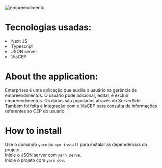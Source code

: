 ![empreendimento](https://user-images.githubusercontent.com/55575751/147603005-ff059d36-c765-4fb1-8be4-15a7b69bd654.gif)

<h1> Tecnologias usadas: </h1>

<li> Next JS </li>
<li> Typescript </li>
<li> JSON server </li>
<li> ViaCEP </li>

<h1>About the application: </h1>

<p>

Enterprises é uma aplicação que auxilia o usuário na gerência de empreendimentos.
O usuário pode adicionar, editar, e excluir empreendimentos. Os dados são populados através do ServerSide. Também foi feita a integração com o ViaCEP para consulta de informações referentes ao CEP do usuário.

</p>

<h1> How to install </h1>
<p>

Use o comando `yarn` ou `npm install` para instalar as dependências do projeto...<br/>
Inicie o JSON server com `yarn serve`.<br/>
Inicie o projeto com `yarn dev`.<br/>

</p>
